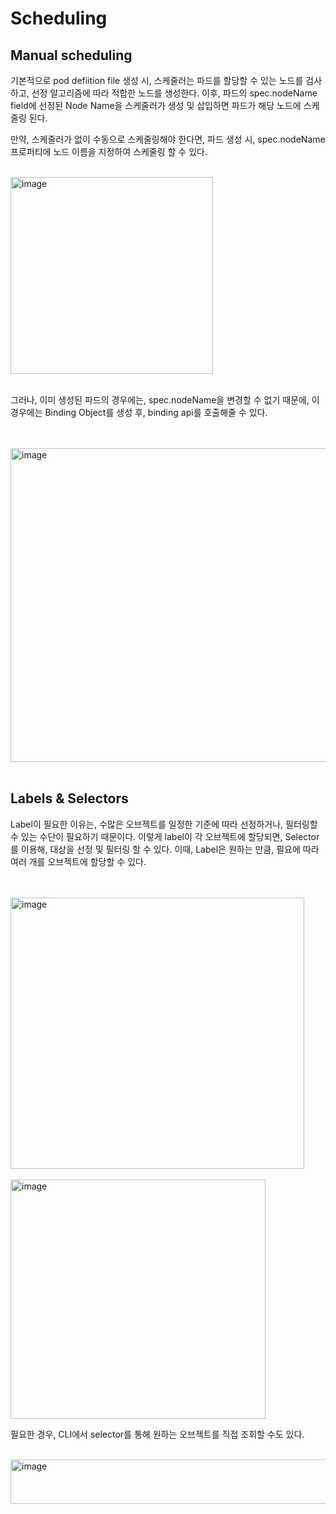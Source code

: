 # Scheduling 

## Manual scheduling

기본적으로 pod defiition file 생성 시, 스케줄러는 파드를 할당할 수 있는 노드를 검사하고, 선정 알고리즘에 따라 적합한 노드를 생성한다.
이후, 파드의 spec.nodeName field에 선정된 Node Name을 스케줄러가 생성 및 삽입하면 파드가 해당 노드에 스케줄링 된다.

만약, 스케줄러가 없이 수동으로 스케줄링해야 한다면, 파드 생성 시, spec.nodeName 프로퍼티에 노드 이름을 지정하여 스케줄링 할 수 있다.

<br/>


<img width="324" height="315" alt="image" src="https://github.com/user-attachments/assets/41a82a51-7a24-4fd8-8419-1ea90778409c" />

<br/>
<br/>

그러나, 이미 생성된 파드의 경우에는, spec.nodeName을 변경할 수 없기 때문에, 이 경우에는 Binding Object를 생성 후, binding api를 호출해줄 수 있다.

<br/>
<br/>


<img width="941" height="502" alt="image" src="https://github.com/user-attachments/assets/5172c578-3e08-4651-96f8-8e761ed208eb" />


<br/>
</br>

## Labels & Selectors

Label이 필요한 이유는, 수많은 오브젝트를 일정한 기준에 따라 선정하거나, 필터링할 수 있는 수단이 필요하기 때문이다.
이렇게 label이 각 오브젝트에 할당되면, Selector를 이용해, 대상을 선정 및 필터링 할 수 있다. 
이때, Label은 원하는 만큼, 필요에 따라 여러 개를 오브젝트에 할당할 수 있다.

<br/>
</br>

<img width="470" height="434" alt="image" src="https://github.com/user-attachments/assets/3e7e9777-c2ba-447f-817f-e48f9eb7913a" />

<br/>
</br>

<img width="408" height="383" alt="image" src="https://github.com/user-attachments/assets/1ea2c847-2360-47c3-8792-2f063dd47b44" />


</br>

필요한 경우, CLI에서 selector를 통해 원하는 오브젝트를 직접 조회할 수도 있다.

<br/>

<img width="636" height="71" alt="image" src="https://github.com/user-attachments/assets/d288526e-23b3-4d4a-99ca-dacc2fa26431" />

